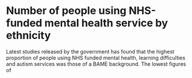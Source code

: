 # Number of people using NHS-funded mental health service by ethnicity

Latest studies released by the government has found that the highest proportion of people using NHS funded mental health, learning difficulties and autism services was those of a BAME background.  The lowest figures of 





   
